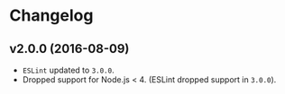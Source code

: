 Changelog
=========

v2.0.0 (2016-08-09)
-------------------

* `ESLint` updated to `3.0.0`.
* Dropped support for Node.js < 4. (ESLint dropped support in `3.0.0`).
